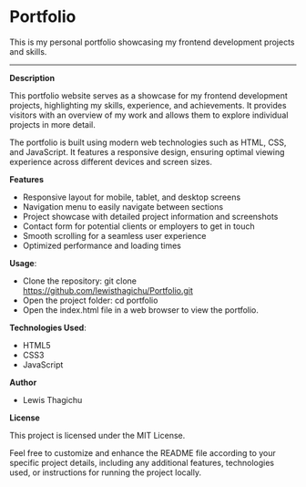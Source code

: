 # Portfolio
This is my personal portfolio showcasing my frontend development projects and skills.


***
**Description**

This portfolio website serves as a showcase for my frontend development projects, highlighting my skills, experience, and achievements. It provides visitors with an overview of my work and allows them to explore individual projects in more detail.


The portfolio is built using modern web technologies such as HTML, CSS, and JavaScript. It features a responsive design, ensuring optimal viewing experience across different devices and screen sizes.


**Features**
* Responsive layout for mobile, tablet, and desktop screens
* Navigation menu to easily navigate between sections
* Project showcase with detailed project information and screenshots
* Contact form for potential clients or employers to get in touch
* Smooth scrolling for a seamless user experience
* Optimized performance and loading times


**Usage**:


* Clone the repository: git clone https://github.com/lewisthagichu/Portfolio.git
* Open the project folder: cd portfolio
* Open the index.html file in a web browser to view the portfolio.


**Technologies Used**:
* HTML5
* CSS3
* JavaScript


**Author**
* Lewis Thagichu


**License**


This project is licensed under the MIT License.


Feel free to customize and enhance the README file according to your specific project details, including any additional features, technologies used, or instructions for running the project locally.
